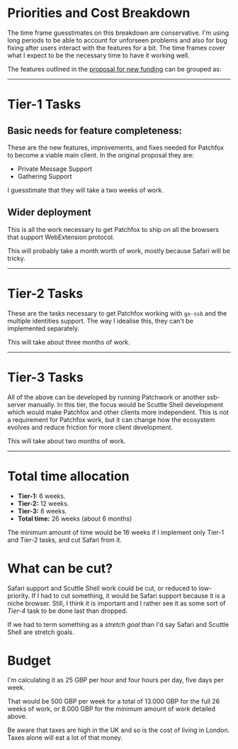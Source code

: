 # Priorities and Cost Breakdown

The time frame guesstimates on this breakdown are conservative. I'm using long periods to be able to account for unforseen problems and also for bug fixing after users interact with the features for a bit. The time frames cover what I expect to be the necessary time to have it working well.

The features outlined in the [proposal for new funding](%Y2iyBckEhcWvxX6a1+9ELeP6wFYD80QNdhvR50V1C7E=.sha256) can be grouped as:

----

# Tier-1 Tasks

## Basic needs for feature completeness:

These are the new features, improvements, and fixes needed for Patchfox to become a viable main client. In the original proposal they are:

* Private Message Support
* Gathering Support

I guesstimate that they will take a two weeks of work.

## Wider deployment

This is all the work necessary to get Patchfox to ship on all the browsers that support WebExtension protocol.

This will probably take a month worth of work, mostly because Safari will be tricky.

----

# Tier-2 Tasks

These are the tasks necessary to get Patchfox working with `go-ssb` and the multiple identities support. The way I idealise this, they can't be implemented separately.

This will take about three months of work.

----

# Tier-3 Tasks

All of the above can be developed by running Patchwork or another ssb-server manually. In this tier, the focus would be Scuttle Shell development which would make Patchfox and other clients more independent. This is not a requirement for Patchfox work, but it can change how the ecosystem evolves and reduce friction for more client development.

This will take about two months of work.

----

# Total time allocation

* **Tier-1:** 6 weeks.
* **Tier-2:** 12 weeks.
* **Tier-3:** 8 weeks.
* **Total time:** 26 weeks (about 6 months)

The minimum amount of time would be 16 weeks if I implement only Tier-1 and Tier-2 tasks, and cut Safari from it.

# What can be cut?

Safari support and Scuttle Shell work could be cut, or reduced to low-priority. If I had to cut something, it would be Safari support because it is a niche browser. Still, I think it is important and I rather see it as some sort of _Tier-4_ task to be done last than dropped.

If we had to term something as a _stretch goal_ than I'd say Safari and Scuttle Shell are stretch goals.

# Budget

I'm calculating it as 25 GBP per hour and four hours per day, five days per week.

That would be 500 GBP per week for a total of 13.000 GBP for the full 26 weeks of work, or 8.000 GBP for the minimum amount of work detailed above.

Be aware that taxes are high in the UK and so is the cost of living in London. Taxes alone will eat a lot of that money.